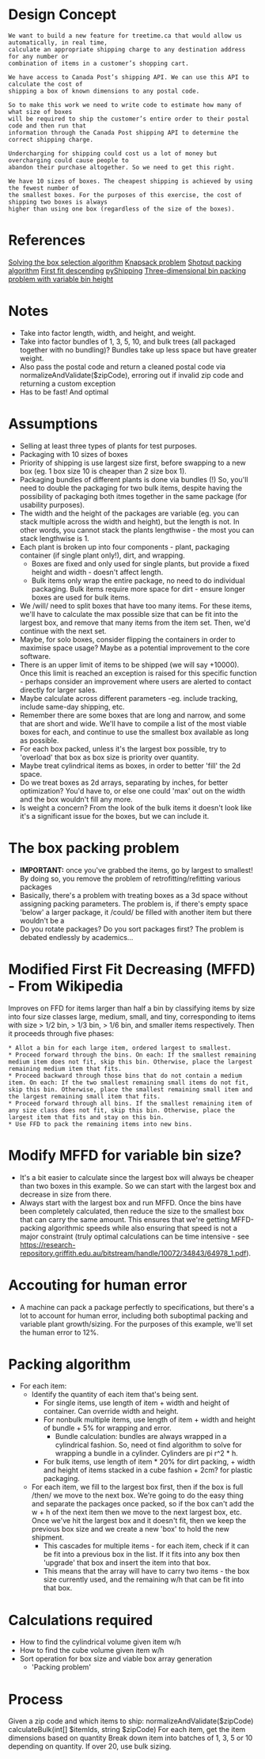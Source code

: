 # Design Concept 

    We want to build a new feature for treetime.ca that would allow us automatically, in real time,
    calculate an appropriate shipping charge to any destination address for any number or
    combination of items in a customer’s shopping cart.

    We have access to Canada Post’s shipping API. We can use this API to calculate the cost of
    shipping a box of known dimensions to any postal code.

    So to make this work we need to write code to estimate how many of what size of boxes
    will be required to ship the customer’s entire order to their postal code and then run that
    information through the Canada Post shipping API to determine the correct shipping charge.

    Undercharging for shipping could cost us a lot of money but overcharging could cause people to
    abandon their purchase altogether. So we need to get this right.

    We have 10 sizes of boxes. The cheapest shipping is achieved by using the fewest number of
    the smallest boxes. For the purposes of this exercise, the cost of shipping two boxes is always
    higher than using one box (regardless of the size of the boxes).

# References
[Solving the box selection algorithm](https://medium.com/the-chain/solving-the-box-selection-algorithm-8695df087a4)
[Knapsack problem](https://en.wikipedia.org/wiki/Knapsack_problem)
[Shotput packing algorithm](https://medium.com/the-chain/efficiency-of-the-shotput-packing-algorithm-a690e914d49c)
[First fit descending](https://en.wikipedia.org/wiki/Bin_packing_problem)
[pyShipping](https://github.com/hudora/pyShipping/tree/master/pyshipping)
[Three-dimensional bin packing problem with variable bin height](https://research-repository.griffith.edu.au/bitstream/handle/10072/34843/64978_1.pdf)

# Notes
* Take into factor length, width, and height, and weight.
* Take into factor bundles of 1, 3, 5, 10, and bulk trees (all packaged together with no bundling)? Bundles take up less space but have greater weight.
* Also pass the postal code and return a cleaned postal code via normalizeAndValidate($zipCode), erroring out if invalid zip code and returning a custom exception
* Has to be fast! And optimal

# Assumptions
* Selling at least three types of plants for test purposes.
* Packaging with 10 sizes of boxes
* Priority of shipping is use largest size first, before swapping to a new box (eg. 1 box size 10 is cheaper than 2 size box 1). 
* Packaging bundles of different plants is done via bundles (!) So, you'll need to double the packaging for two bulk items, despite having the possibility of packaging both itmes together in the same package (for usability purposes).
* The width and the height of the packages are variable (eg. you can stack multiple across the width and height), but the length is not. In other words, you cannot stack the plants lengthwise - the most you can stack lengthwise is 1.
* Each plant is broken up into four components - plant, packaging container (if single plant only!), dirt, and wrapping.
  * Boxes are fixed and only used for single plants, but provide a fixed height and width - doesn't affect length.
  * Bulk items only wrap the entire package, no need to do individual packaging. Bulk items require more space for dirt - ensure longer boxes are used for bulk items.
* We /will/ need to split boxes that have too many items. For these items, we'll have to calculate the max possible size that can be fit into the largest box, and remove that many items from the item set. Then, we'd continue with the next set.
* Maybe, for solo boxes, consider flipping the containers in order to maximise space usage? Maybe as a potential improvement to the core software.
* There is an upper limit of items to be shipped (we will say +10000). Once this limit is reached an exception is raised for this specific function - perhaps consider an improvement where users are alerted to contact directly for larger sales.
* Maybe calculate across different parameters -eg. include tracking, include same-day shipping, etc.
* Remember there are some boxes that are long and narrow, and some that are short and wide. We'll have to compile a list of the most viable boxes for each, and continue to use the smallest box available as long as possible.
* For each box packed, unless it's the largest box possible, try to 'overload' that box as box size is priority over quantity.
* Maybe treat cylindrical items as boxes, in order to better 'fill' the 2d space. 
* Do we treat boxes as 2d arrays, separating by inches, for better optimization? You'd have to, or else one could 'max' out on the width and the box wouldn't fill any more.
* Is weight a concern? From the look of the bulk items it doesn't look like it's a significant issue for the boxes, but we can include it.

# The box packing problem
* **IMPORTANT:** once you've grabbed the items, go by largest to smallest! By doing so, you remove the problem of retrofitting/refitting various packages 
* Basically, there's a problem with treating boxes as a 3d space without assigning packing parameters. The problem is, if there's empty space 'below' a larger package, it /could/ be filled with another item but there wouldn't be a 
* Do you rotate packages? Do you sort packages first? The problem is debated endlessly by academics...

# Modified First Fit Decreasing (MFFD) - From Wikipedia
Improves on FFD for items larger than half a bin by classifying items by size into four size classes large, medium, small, and tiny, corresponding to items with size > 1/2 bin, > 1/3 bin, > 1/6 bin, and smaller items respectively. Then it proceeds through five phases:

    * Allot a bin for each large item, ordered largest to smallest.
    * Proceed forward through the bins. On each: If the smallest remaining medium item does not fit, skip this bin. Otherwise, place the largest remaining medium item that fits.
    * Proceed backward through those bins that do not contain a medium item. On each: If the two smallest remaining small items do not fit, skip this bin. Otherwise, place the smallest remaining small item and the largest remaining small item that fits.
    * Proceed forward through all bins. If the smallest remaining item of any size class does not fit, skip this bin. Otherwise, place the largest item that fits and stay on this bin.
    * Use FFD to pack the remaining items into new bins.

# Modify MFFD for variable bin size?
* It's a bit easier to calculate since the largest box will always be cheaper than two boxes in this example. So we can start with the largest box and decrease in size from there.
* Always start with the largest box and run MFFD. Once the bins have been completely calculated, then reduce the size to the smallest box that can carry the same amount. This ensures that we're getting MFFD-packing algorithmic speeds while also ensuring that speed is not a major constraint (truly optimal calculations can be time intensive - see https://research-repository.griffith.edu.au/bitstream/handle/10072/34843/64978_1.pdf).

# Accouting for human error
* A machine can pack a package perfectly to specifications, but there's a lot to account for human error, including both suboptimal packing and variable plant growth/sizing. For the purposes of this example, we'll set the human error to 12%.

# Packing algorithm
* For each item:
  * Identify the quantity of each item that's being sent.
    * For single items, use length of item + width and height of container. Can override width and height.
    * For nonbulk multiple items, use length of item + width and height of bundle + 5% for wrapping and error.
      * Bundle calculation: bundles are always wrapped in a cylindrical fashion. So, need ot find algorithm to solve for wrapping a bundle in a cylinder. Cylinders are pi r^2 * h. 
    * For bulk items, use length of item * 20% for dirt packing, + width and height of items stacked in a cube fashion + 2cm? for plastic packaging.
  * For each item, we fill to the largest box first, then if the box is full /then/ we move to the next box. We're going to do the easy thing and separate the packages once packed, so if the box can't add the w + h of the next item then we move to the next largest box, etc. Once we've hit the largest box and it doesn't fit, then we keep the previous box size and we create a new 'box' to hold the new shipment.
    * This cascades for multiple items - for each item, check if it can be fit into a previous box in the list. If it fits into any box then 'upgrade' that box and insert the item into that box.
    * This means that the array will have to carry two items - the box size currently used, and the remaining w/h that can be fit into that box.

# Calculations required
* How to find the cylindrical volume given item w/h
* How to find the cube volume given item w/h
* Sort operation for box size and viable box array generation
  * 'Packing problem'

# Process
Given a zip code and which items to ship:
normalizeAndValidate($zipCode)
calculateBulk(int[] $itemIds, string $zipCode)
For each item, get the item dimensions based on quantity
Break down item into batches of 1, 3, 5 or 10 depending on quantity. If over 20, use bulk sizing. 
